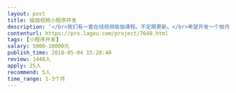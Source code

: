 ```yaml
---                
layout: post       
title: 瑜伽视频小程序开发           
description: '</br>我们有一套在线视频瑜伽课程。不定期更新。</br>希望开发一个按月收费的在线视频播放的小程序。</br>要求比较简单，按有效期按月支付功能，每个视频免费观看2分钟功能。</br>课程的分类不同的价格定位。</br>'     
contenturl: https://pro.lagou.com/project/7648.html      
tags: [小程序开发]            
salary: 5000-10000元          
publish_time: 2018-05-04 15:28:40         
review: 1448人                   
apply: 25人                   
recommend: 5人                   
time_range: 1-3个月              
---                 
```

